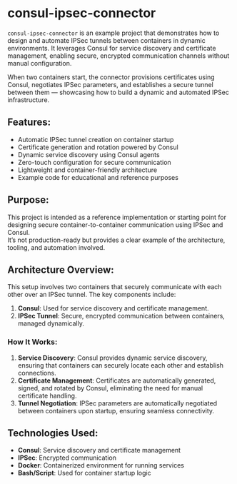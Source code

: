 # consul-ipsec-connector

`consul-ipsec-connector` is an example project that demonstrates how to design and automate IPSec tunnels between containers in dynamic environments. It leverages Consul for service discovery and certificate management, enabling secure, encrypted communication channels without manual configuration.

When two containers start, the connector provisions certificates using Consul, negotiates IPSec parameters, and establishes a secure tunnel between them — showcasing how to build a dynamic and automated IPSec infrastructure.

## Features:
- Automatic IPSec tunnel creation on container startup
- Certificate generation and rotation powered by Consul
- Dynamic service discovery using Consul agents
- Zero-touch configuration for secure communication
- Lightweight and container-friendly architecture
- Example code for educational and reference purposes

## Purpose:
This project is intended as a reference implementation or starting point for designing secure container-to-container communication using IPSec and Consul.  
It’s not production-ready but provides a clear example of the architecture, tooling, and automation involved.

## Architecture Overview:

This setup involves two containers that securely communicate with each other over an IPSec tunnel. The key components include:
1. **Consul**: Used for service discovery and certificate management.
2. **IPSec Tunnel**: Secure, encrypted communication between containers, managed dynamically.

### How It Works:
1. **Service Discovery**: Consul provides dynamic service discovery, ensuring that containers can securely locate each other and establish connections.
2. **Certificate Management**: Certificates are automatically generated, signed, and rotated by Consul, eliminating the need for manual certificate handling.
3. **Tunnel Negotiation**: IPSec parameters are automatically negotiated between containers upon startup, ensuring seamless connectivity.

## Technologies Used:
- **Consul**: Service discovery and certificate management
- **IPSec**: Encrypted communication
- **Docker**: Containerized environment for running services
- **Bash/Script**: Used for container startup logic


